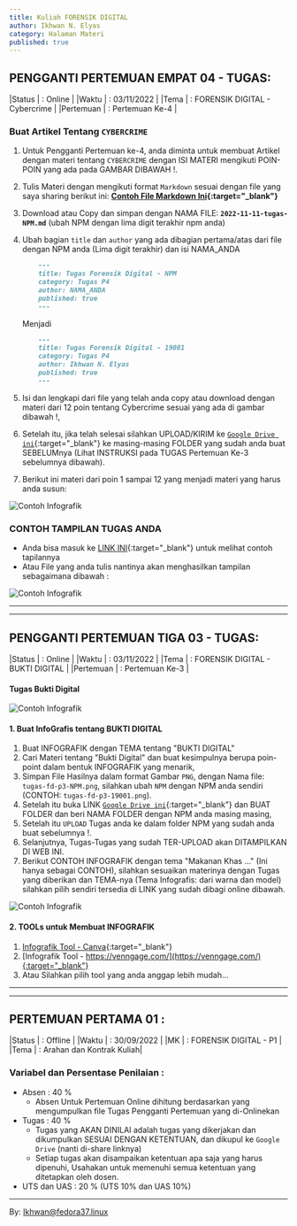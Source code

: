 ```yaml
---
title: Kuliah FORENSIK DIGITAL
author: Ikhwan N. Elyas
category: Halaman Materi
published: true
---
```



## PENGGANTI PERTEMUAN EMPAT 04 - TUGAS:

|Status     | : Online                   |
|Waktu      | : 03/11/2022               |
|Tema       | : FORENSIK DIGITAL - Cybercrime |
|Pertemuan  | : Pertemuan Ke-4   |


    
### Buat Artikel Tentang `CYBERCRIME`

1. Untuk Pengganti Pertemuan ke-4, anda diminta untuk membuat Artikel dengan materi tentang `CYBERCRIME` dengan ISI MATERI mengikuti POIN-POIN yang ada pada GAMBAR DIBAWAH !.
2. Tulis Materi dengan mengikuti format `Markdown` sesuai dengan file yang saya sharing berikut ini: <b>[Contoh File Markdown Ini](reff/2022-11-11-tugas-NPM.md.txt){:target="_blank"}</b>
3. Download atau Copy dan simpan dengan NAMA FILE: <b>`2022-11-11-tugas-NPM.md`</b> (ubah NPM dengan lima digit terakhir npm anda)
4. Ubah bagian `title` dan `author` yang ada dibagian pertama/atas dari file dengan NPM anda (Lima digit terakhir) dan isi NAMA_ANDA

    ```md
        ---
        title: Tugas Forensik Digital - NPM
        category: Tugas P4
        author: NAMA_ANDA
        published: true
        ---
    ```

    Menjadi 

    ```md
        ---
        title: Tugas Forensik Digital - 19001
        category: Tugas P4
        author: Ikhwan N. Elyas
        published: true
        ---
    ```
5. Isi dan lengkapi dari file yang telah anda copy atau download dengan materi dari 12 poin tentang Cybercrime sesuai yang ada di gambar dibawah !,
4. Setelah itu, jika telah selesai silahkan UPLOAD/KIRIM ke [`Google Drive ini`](https://drive.google.com/drive/folders/1BhhJrvBiiE0DQAQI6j4cKj4OUsIfUH4p?usp=sharing){:target="_blank"} ke masing-masing FOLDER yang sudah anda buat SEBELUMnya (Lihat INSTRUKSI pada TUGAS Pertemuan Ke-3 sebelumnya dibawah).
5. Berikut ini materi dari poin 1 sampai 12 yang menjadi materi yang harus anda susun: 

![Contoh Infografik](reff/img/tugas-fd-p4-19001.png)


### CONTOH TAMPILAN TUGAS ANDA 

* Anda bisa masuk ke [LINK INI](tugas-19001.html){:target="_blank"} untuk melihat contoh tapilannya 
* Atau File yang anda tulis nantinya akan menghasilkan tampilan sebagaimana dibawah : 

![Contoh Infografik](reff/img/tugas-fd-p4-1-19001.png)


***
***


## PENGGANTI PERTEMUAN TIGA 03 - TUGAS:

|Status  | : Online                   |
|Waktu   | : 03/11/2022               |
|Tema    | : FORENSIK DIGITAL - BUKTI DIGITAL |
|Pertemuan | : Pertemuan Ke-3   |

#### Tugas Bukti Digital 

![Contoh Infografik](reff/img/tugas-fd-p3-1-19001.png)


#### 1. Buat InfoGrafis tentang BUKTI DIGITAL

1. Buat INFOGRAFIK dengan TEMA tentang "BUKTI DIGITAL"
2. Cari Materi tentang "Bukti Digital" dan buat kesimpulnya berupa poin-point dalam bentuk INFOGRAFIK yang menarik,
3. Simpan File Hasilnya dalam format Gambar `PNG`, dengan Nama file: `tugas-fd-p3-NPM.png`, silahkan ubah `NPM` dengan NPM anda sendiri (CONTOH: `tugas-fd-p3-19001.png`). 
4. Setelah itu buka LINK [`Google Drive ini`](https://drive.google.com/drive/folders/1BhhJrvBiiE0DQAQI6j4cKj4OUsIfUH4p?usp=sharing){:target="_blank"} dan BUAT FOLDER  dan beri NAMA FOLDER dengan NPM anda masing masing, 
5. Setelah itu `UPLOAD` Tugas anda ke dalam folder NPM yang sudah anda buat sebelumnya !.
6. Selanjutnya, Tugas-Tugas yang sudah TER-UPLOAD akan DITAMPILKAN DI WEB INI.
7. Berikut CONTOH INFOGRAFIK dengan tema "Makanan Khas ..." (Ini hanya sebagai CONTOH), silahkan sesuaikan materinya dengan Tugas yang diberikan dan TEMA-nya (Tema Infografis: dari warna dan model) silahkan pilih sendiri tersedia di LINK yang sudah dibagi online dibawah.

![Contoh Infografik](reff/img/tugas-fd-p3-19001.png)




#### 2. TOOLs untuk Membuat INFOGRAFIK

1. [Infografik Tool - Canva](https://www.canva.com/design/DAFRl4bwqwQ/JOSqwYVVbfvIVR06X4Ii3g/edit?utm_source=onboarding){:target="_blank"}
2. [Infografik Tool - https://venngage.com/](https://venngage.com/){:target="_blank"}
3. Atau Silahkan pilih tool yang anda anggap lebih mudah...


***
***

## PERTEMUAN PERTAMA 01 :

|Status  | : Offline                    |
|Waktu   | : 30/09/2022                |
|MK      | : FORENSIK DIGITAL - P1 |
|Tema    | : Arahan dan Kontrak Kuliah|



### Variabel dan Persentase Penilaian :
- Absen  : 40 %
    - Absen Untuk Pertemuan Online dihitung berdasarkan yang mengumpulkan file Tugas Pengganti Pertemuan yang di-Onlinekan
- Tugas  : 40 %
    - Tugas yang AKAN DINILAI adalah tugas yang dikerjakan dan dikumpulkan SESUAI DENGAN KETENTUAN, dan dikupul ke `Google Drive` (nanti di-share linknya)
    - Setiap tugas akan disampaikan ketentuan apa saja yang harus dipenuhi, Usahakan untuk memenuhi semua ketentuan yang ditetapkan oleh dosen.
- UTS dan UAS : 20 % (UTS 10% dan UAS 10%)




***
By: Ikhwan@fedora37.linux